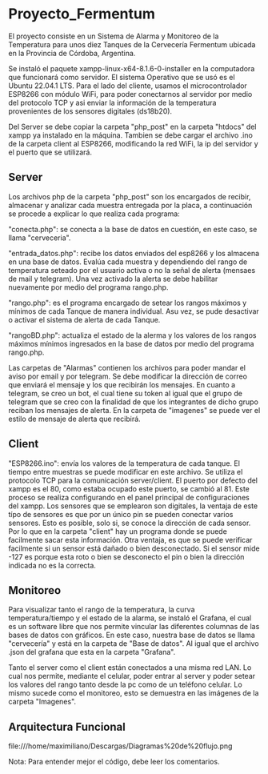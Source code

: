 # Proyecto_Fermentum
El proyecto consiste en un Sistema de Alarma y Monitoreo de la Temperatura para unos diez Tanques de la Cervecería Fermentum ubicada en la Provincia de Córdoba, Argentina.

Se instaló el paquete xampp-linux-x64-8.1.6-0-installer en la computadora que funcionará como servidor. El sistema Operativo que se usó es el Ubuntu 22.04.1 LTS. Para el lado del cliente, usamos el microcontrolador ESP8266 con módulo WiFi, para poder conectarnos al servidor por medio del protocolo TCP y asi enviar la información de la temperatura provenientes de los sensores digitales (ds18b20).

Del Server se debe copiar la carpeta "php_post" en la carpeta "htdocs" del xampp ya instalado en la máquina. Tambien se debe cargar el archivo .ino de la carpeta client al ESP8266, modificando la red WiFi, la ip del servidor y el puerto que se utilizará.

## Server

Los archivos php de la carpeta "php_post" son los encargados de recibir, almacenar y analizar cada muestra entregada por la placa, a continuación se procede a explicar lo que realiza cada programa:

"conecta.php": se conecta a la base de datos en cuestión, en este caso, se llama "cerveceria".

"entrada_datos.php": recibe los datos enviados del esp8266 y los almacena en una base de datos. Evalúa cada muestra y dependiendo del rango de temperatura seteado por el usuario activa o no la señal de alerta (mensaes de mail y telegram). Una vez activado la alerta se debe habilitar nuevamente por medio del programa rango.php.

"rango.php": es el programa encargado de setear los rangos máximos y mínimos de cada Tanque de manera individual. Asu vez, se pude desactivar o activar el sistema de alerta de cada Tanque.

"rangoBD.php": actualiza el estado de la alerma y los valores de los rangos máximos mínimos ingresados en la base de datos por medio del programa rango.php.

Las carpetas de "Alarmas" contienen los archivos para poder mandar el aviso por email y por telegram. Se debe modificar la dirección de correo que enviará el mensaje y los que recibirán los mensajes. En cuanto a telegram, se creo un bot, el cual tiene su token al igual que el grupo de telegram que se creo con la finalidad de que los integrantes de dicho grupo reciban los mensajes de alerta. En la carpeta de "imagenes" se puede ver el estilo de mensaje de alerta que recibirá.

## Client

"ESP8266.ino": envía los valores de la temperatura de cada tanque. El tiempo entre muestras se puede modificar en este archivo. Se utiliza el protocolo TCP para la comunicación server/client. El puerto por defecto del xampp es el 80, como estaba ocupado este puerto, se cambió al 81. Este proceso se realiza configurando en el panel principal de configuraciones del xampp. Los sensores que se emplearon son digitales, la ventaja de este típo de sensores es que por un único pin se pueden conectar varios sensores. Esto es posible, solo si, se conoce la dirección de cada sensor. Por lo que en la carpeta "client" hay un programa donde se puede facilmente sacar esta información. Otra ventaja, es que se puede verificar facilmente si un sensor está dañado o bien desconectado. Si el sensor mide -127 es porque esta roto o bien se desconecto el pin o bien la dirección indicada no es la correcta.

## Monitoreo

Para visualizar tanto el rango de la temperatura, la curva temperatura/tiempo y el estado de la alarma, se instaló el Grafana, el cual es un software libre que nos permite vincular las diferentes columnas de las bases de datos con gráficos. En este caso, nuestra base de datos se llama "cervecería" y está en la carpeta de "Base de datos". Al igual que el archivo .json del grafana que esta en la carpeta "Grafana".

Tanto el server como el client están conectados a una misma red LAN. Lo cual nos permite, mediante el celular, poder entrar al server y poder setear los valores del rango tanto desde la pc como de un teléfono celular. Lo mismo sucede como el monitoreo, esto se demuestra en las imágenes de la carpeta "Imagenes".

## Arquitectura Funcional

file:///home/maximiliano/Descargas/Diagramas%20de%20flujo.png


Nota: Para entender mejor el código, debe leer los comentarios.
